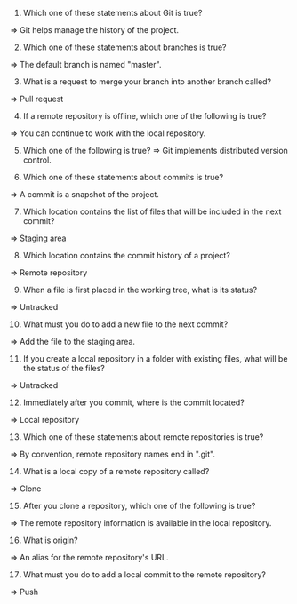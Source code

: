 1. Which one of these statements about Git is true?

=> Git helps manage the history of the project.

2. Which one of these statements about branches is true?

=> The default branch is named "master".

3. What is a request to merge your branch into another branch called?

=> Pull request

4. If a remote repository is offline, which one of the following is true?

=> You can continue to work with the local repository.

5. Which one of the following is true?
=> Git implements distributed version control.

6. Which one of these statements about commits is true?

=> A commit is a snapshot of the project.

7. Which location contains the list of files that will be included in the next commit?

=> Staging area

8. Which location contains the commit history of a project?

=> Remote repository

9. When a file is first placed in the working tree, what is its status?

=> Untracked

10. What must you do to add a new file to the next commit?

=> Add the file to the staging area.

11. If you create a local repository in a folder with existing files, what will be the status of the files?

=> Untracked

12. Immediately after you commit, where is the commit located?

=> Local repository

13. Which one of these statements about remote repositories is true?

=> By convention, remote repository names end in ".git".

14. What is a local copy of a remote repository called?

=> Clone

15. After you clone a repository, which one of the following is true?

=> The remote repository information is available in the local repository.

16. What is origin?

=> An alias for the remote repository's URL.

17. What must you do to add a local commit to the remote repository?

=> Push
